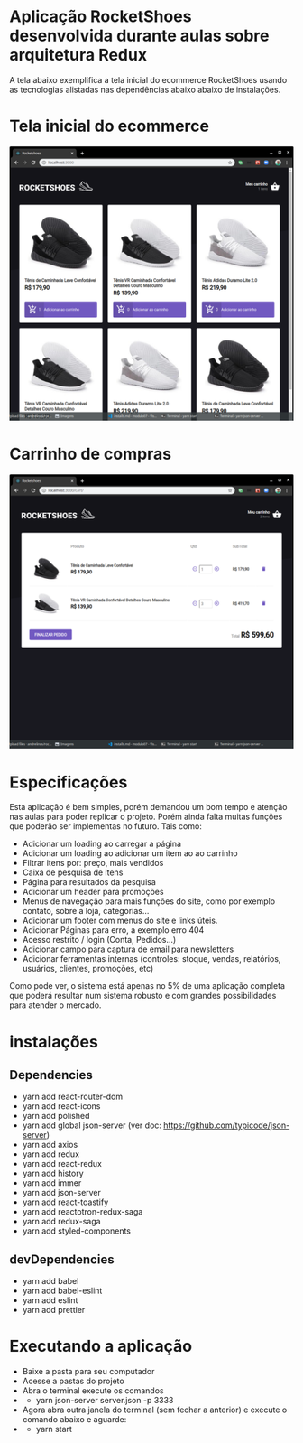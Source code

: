 # Aplicação RocketShoes desenvolvida durante aulas sobre arquitetura Redux

A tela abaixo exemplifica a tela inicial do ecommerce RocketShoes usando as tecnologias alistadas nas dependências abaixo abaixo de instalações. 

# Tela inicial do ecommerce
![alt text](https://github.com/andrelinos/rocketshoes/blob/master/Captura%20de%20tela_1.png)

# Carrinho de compras
![alt text](https://github.com/andrelinos/rocketshoes/blob/master/Captura%20de%20tela_2.png)

# Especificações
Esta aplicação é bem simples, porém demandou um bom tempo e atenção nas aulas para poder replicar o projeto. Porém ainda falta muitas funções que poderão ser implementas no futuro. Tais como:
- Adicionar um loading ao carregar a página
- Adicionar um loading ao adicionar um item ao ao carrinho 
- Filtrar itens por: preço, mais vendidos
- Caixa de pesquisa de itens
- Página para resultados da pesquisa
- Adicionar um header para promoções
- Menus de navegação para mais funções do site, como por exemplo contato, sobre a loja, categorias...
- Adicionar um footer com menus do site e links úteis.
- Adicionar Páginas para erro, a exemplo erro 404
- Acesso restrito / login (Conta, Pedidos...)
- Adicionar campo para captura de email para newsletters
- Adicionar ferramentas internas (controles: stoque, vendas, relatórios, usuários, clientes, promoções, etc)

Como pode ver, o sistema está apenas no 5% de uma aplicação completa que poderá resultar num sistema robusto e com grandes possibilidades para atender o mercado. 


# instalações
## Dependencies
- yarn add react-router-dom
- yarn add react-icons
- yarn add polished
- yarn add global json-server
(ver doc: https://github.com/typicode/json-server)
- yarn add axios
- yarn add redux
- yarn add react-redux
- yarn add history
- yarn add immer
- yarn add json-server
- yarn add react-toastify
- yarn add reactotron-redux-saga
- yarn add redux-saga
- yarn add styled-components

## devDependencies
- yarn add babel
- yarn add babel-eslint
- yarn add eslint
- yarn add prettier

# Executando a aplicação
- Baixe a pasta para seu computador
- Acesse a pastas do projeto
- Abra o terminal execute os comandos
- - yarn json-server server.json -p 3333
- Agora abra outra janela do terminal (sem fechar a anterior) e execute o comando abaixo e aguarde:
- - yarn start


